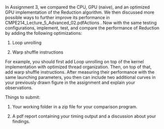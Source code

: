 In Assignment 3, we compared the CPU, GPU (naive), and an optimized GPU implementation of the Reduction algorithm. We then discussed more possible ways to further improve its performance in CMPE214_Lecture_5_Advanced_02.pdfActions . Now with the same testing configurations, implement, test, and compare the performance of Reduction by adding the following optimizations:

 

1. Loop unrolling

2. Warp shuffle instructions

 

For example, you should first add Loop unrolling on top of the kernel implementation with optimized thread organization. Then, on top of that, add warp shuffle instructions. After measuring their performance with the same launching parameters, you then can include two additional curves in your previously drawn figure in the assignment and explain your observations.

 

Things to submit:

1. Your working folder in a zip file for your comparison program.

2. A pdf report containing your timing output and a discussion about your findings.
